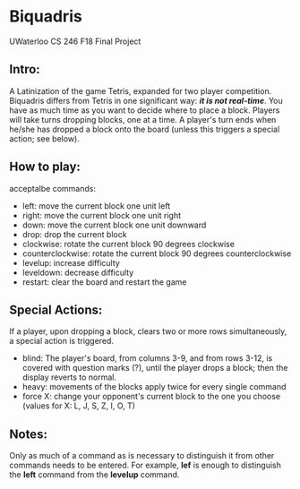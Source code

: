 # Biquadris
UWaterloo CS 246 F18 Final Project

## Intro:   
A Latinization of the game Tetris, expanded for two player competition.
Biquadris differs from Tetris in one significant way: **_it is not real-time_**. You have as much time
as you want to decide where to place a block. Players will take turns dropping blocks, one at a
time. A player's turn ends when he/she has dropped a block onto the board (unless this triggers
a special action; see below).

## How to play:  
acceptalbe commands:  
- left: move the current block one unit left
- right: move the current block one unit right 
- down: move the current block one unit downward
- drop: drop the current block
- clockwise: rotate the current block 90 degrees clockwise
- counterclockwise: rotate the current block 90 degrees counterclockwise
- levelup: increase difficulty
- leveldown: decrease difficulty
- restart: clear the board and restart the game

## Special Actions:  
If a player, upon dropping a block, clears two or more rows simultaneously, a special action is
triggered.  
- blind: The player's board, from columns 3-9, and from rows 3-12, is covered with question marks (?), until the player drops a block; then the display reverts to normal.
- heavy: movements of the blocks apply twice for every single command
- force X: change your opponent's current block to the one you choose
    (values for X: L, J, S, Z, I, O, T)
    
## Notes:  
  Only as much of a command as is necessary to distinguish it from other commands needs to be
entered. For example, **lef** is enough to distinguish the **left** command from the **levelup** command.
